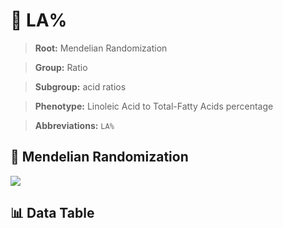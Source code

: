 # 🧪 LA%

> **Root:** Mendelian Randomization

> **Group:** Ratio  

> **Subgroup:** acid ratios

> **Phenotype:** Linoleic Acid to Total-Fatty Acids percentage  

> **Abbreviations:** `LA%`

## 🧬 Mendelian Randomization  

<img src="/MR/Figures/Inverse/LA%.png"/>


## 📊 Data Table


<CsvTableMRI src="/MR/Data/Inverse/LA%.csv"/>
